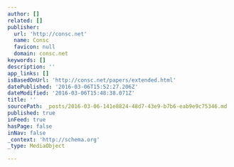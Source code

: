 ```yaml
---
author: []
related: []
publisher:
  url: 'http://consc.net'
  name: Consc
  favicon: null
  domain: consc.net
keywords: []
description: ''
app_links: []
isBasedOnUrl: 'http://consc.net/papers/extended.html'
datePublished: '2016-03-06T15:52:27.206Z'
dateModified: '2016-03-06T15:48:38.071Z'
title: ''
sourcePath: _posts/2016-03-06-141e8824-48d7-43e9-b7b6-eab9e9c75346.md
published: true
inFeed: true
hasPage: false
inNav: false
_context: 'http://schema.org'
_type: MediaObject

---
```

<article style=""></article>